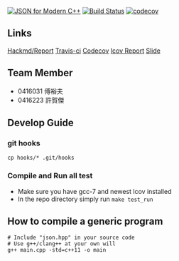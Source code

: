 [![JSON for Modern C++](https://raw.githubusercontent.com/nlohmann/json/master/doc/json.gif)](https://github.com/nlohmann/json/releases)
[![Build Status](https://travis-ci.org/a0919610611/json.svg?branch=develop)](https://travis-ci.org/a0919610611/json)
[![codecov](https://codecov.io/gh/a0919610611/json/branch/develop/graph/badge.svg)](https://codecov.io/gh/a0919610611/json)

## Links
[Hackmd/Report](https://hackmd.io/s/H12MTt0y7)
[Travis-ci](https://travis-ci.org/a0919610611/json)
[Codecov](https://codecov.io/gh/a0919610611/json)
[lcov Report](https://twleo.com/json/include/json.hpp.gcov.html)
[Slide](https://docs.google.com/presentation/d/1gcGfzOqwoCQ0D9C8agdzT0OjKqlOE4lVQbTsVep5QMk/edit?usp=sharing)

## Team Member
- 0416031 傅裕夫
- 0416223 許賀傑

## Develop Guide

### git hooks
```
cp hooks/* .git/hooks
```

### Compile and Run all test
- Make sure you have gcc-7 and newest lcov installed
- In the repo directory simply run `make test_run`

## How to compile a generic program
```
# Include "json.hpp" in your source code
# Use g++/clang++ at your own will
g++ main.cpp -std=c++11 -o main
```
